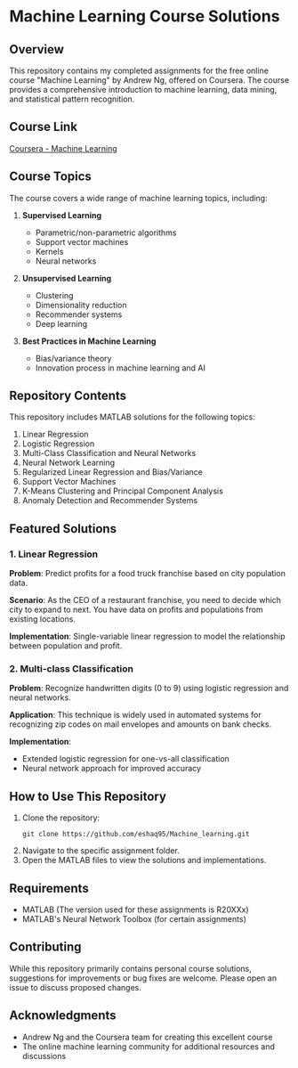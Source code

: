 # Machine Learning Course Solutions

## Overview

This repository contains my completed assignments for the free online course "Machine Learning" by Andrew Ng, offered on Coursera. The course provides a comprehensive introduction to machine learning, data mining, and statistical pattern recognition.

## Course Link

[Coursera - Machine Learning](https://www.coursera.org/learn/machine-learning)

## Course Topics

The course covers a wide range of machine learning topics, including:

1. **Supervised Learning**
   - Parametric/non-parametric algorithms
   - Support vector machines
   - Kernels
   - Neural networks

2. **Unsupervised Learning**
   - Clustering
   - Dimensionality reduction
   - Recommender systems
   - Deep learning

3. **Best Practices in Machine Learning**
   - Bias/variance theory
   - Innovation process in machine learning and AI

## Repository Contents

This repository includes MATLAB solutions for the following topics:

1. Linear Regression
2. Logistic Regression
3. Multi-Class Classification and Neural Networks
4. Neural Network Learning
5. Regularized Linear Regression and Bias/Variance
6. Support Vector Machines
7. K-Means Clustering and Principal Component Analysis
8. Anomaly Detection and Recommender Systems

## Featured Solutions

### 1. Linear Regression

**Problem**: Predict profits for a food truck franchise based on city population data.

**Scenario**: As the CEO of a restaurant franchise, you need to decide which city to expand to next. You have data on profits and populations from existing locations.

**Implementation**: Single-variable linear regression to model the relationship between population and profit.

### 2. Multi-class Classification

**Problem**: Recognize handwritten digits (0 to 9) using logistic regression and neural networks.

**Application**: This technique is widely used in automated systems for recognizing zip codes on mail envelopes and amounts on bank checks.

**Implementation**: 
- Extended logistic regression for one-vs-all classification
- Neural network approach for improved accuracy

## How to Use This Repository

1. Clone the repository:
   ```
   git clone https://github.com/eshaq95/Machine_learning.git
   ```
2. Navigate to the specific assignment folder.
3. Open the MATLAB files to view the solutions and implementations.

## Requirements

- MATLAB (The version used for these assignments is R20XXx)
- MATLAB's Neural Network Toolbox (for certain assignments)

## Contributing

While this repository primarily contains personal course solutions, suggestions for improvements or bug fixes are welcome. Please open an issue to discuss proposed changes.


## Acknowledgments

- Andrew Ng and the Coursera team for creating this excellent course
- The online machine learning community for additional resources and discussions
